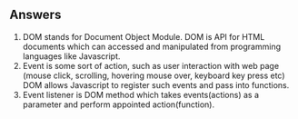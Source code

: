 ## Answers
1. DOM stands for Document Object Module. DOM is API for HTML documents which can accessed and manipulated from programming languages like Javascript.
2. Event is some sort of action, such as user interaction with web page (mouse click, scrolling, hovering mouse over, keyboard key press etc) DOM allows Javascript to register such events and pass into functions.
3. Event listener is DOM method which takes events(actions) as a parameter and perform appointed action(function).